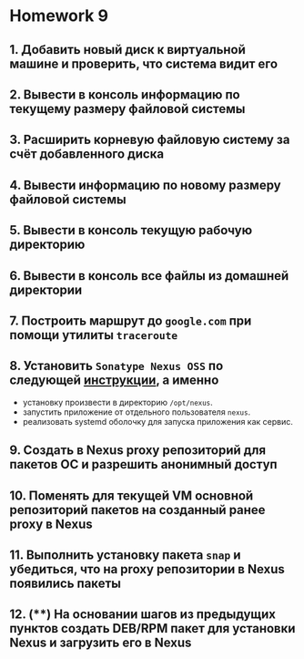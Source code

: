 # Homework 9

## 1. Добавить новый диск к виртуальной машине и проверить, что система видит его

## 2. Вывести в консоль информацию по текущему размеру файловой системы

## 3. Расширить корневую файловую систему за счёт добавленного диска

## 4. Вывести информацию по новому размеру файловой системы

## 5. Вывести в консоль текущую рабочую директорию

## 6. Вывести в консоль все файлы из домашней директории

## 7. Построить маршрут до ```google.com``` при помощи утилиты ```traceroute```

## 8. Установить ```Sonatype Nexus OSS``` по следующей [инструкции](https://www.fosstechnix.com/how-to-install-nexus-repository-on-ubuntu/), а именно

- установку произвести в директорию ```/opt/nexus```.
- запустить приложение от отдельного пользователя ```nexus```.
- реализовать systemd оболочку для запуска приложения как сервис.

## 9. Создать в Nexus proxy репозиторий для пакетов ОС и разрешить анонимный доступ

## 10. Поменять для текущей VM основной репозиторий пакетов на созданный ранее proxy в Nexus

## 11. Выполнить установку пакета ```snap``` и убедиться, что на proxy репозитории в Nexus появились пакеты

## 12. (**) На основании шагов из предыдущих пунктов создать DEB/RPM пакет для установки Nexus и загрузить его в Nexus
